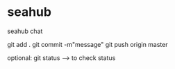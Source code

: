 # seahub
seahub chat

 git add .
 git commit -m"message"
 git push origin master

optional:
 git status --> to check status